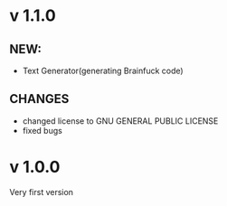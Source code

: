 v 1.1.0
=======
NEW:
----
+ Text Generator(generating Brainfuck code)

CHANGES
-------
+ changed license to  GNU GENERAL PUBLIC LICENSE
+ fixed bugs

v 1.0.0
========
Very first version